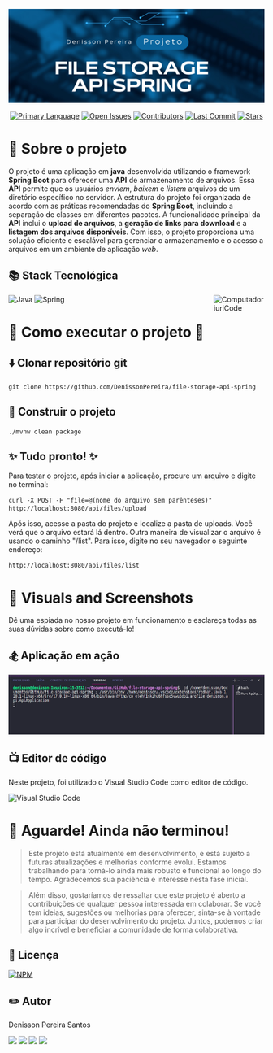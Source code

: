 ![Web 1](./public/images/post.png) 

<p align="center">
  <a href="https://github.com/DenissonPereira/file-storage-api-spring"><img src="https://img.shields.io/github/languages/top/DenissonPereira/file-storage-api-spring" alt="Primary Language"></a>
  <a href="https://github.com/DenissonPereira/file-storage-api-spring/issues"><img src="https://img.shields.io/github/issues-raw/DenissonPereira/file-storage-api-spring" alt="Open Issues"></a>
  <a href="https://github.com/DenissonPereira/file-storage-api-spring/graphs/contributors"><img src="https://img.shields.io/github/contributors/DenissonPereira/file-storage-api-spring" alt="Contributors"></a>
  <a href="https://github.com/DenissonPereira/file-storage-api-spring/commits/main"><img src="https://img.shields.io/github/last-commit/DenissonPereira/file-storage-api-spring" alt="Last Commit"></a>
  <a href="https://github.com/DenissonPereira/file-storage-api-spring/stargazers"><img src="https://img.shields.io/github/stars/DenissonPereira/file-storage-api-spring?style=social" alt="Stars"></a>
</p>





# 📑 Sobre o projeto 

O projeto é uma aplicação em **java** desenvolvida utilizando o framework **Spring Boot** para oferecer uma **API** de armazenamento de arquivos. Essa **API** permite que os usuários *enviem*, *baixem* e *listem* arquivos de um diretório específico no servidor. A estrutura do projeto foi organizada de acordo com as práticas recomendadas do **Spring Boot**, incluindo a separação de classes em diferentes pacotes. A funcionalidade principal da **API** inclui o **upload de arquivos**, a **geração de links para download** e a **listagem dos arquivos disponíveis**. Com isso, o projeto proporciona uma solução eficiente e escalável para gerenciar o armazenamento e o acesso a arquivos em um ambiente de aplicação *web*.


## 📚 Stack Tecnológica

<img src="./public/menina.gif" min-width="100px" max-width="100px" width="100px" align="right" alt="Computador iuriCode">

![Java](https://img.shields.io/badge/java-%23ED8B00.svg?style=for-the-badge&logo=openjdk&logoColor=white)
![Spring](https://img.shields.io/badge/spring-%236DB33F.svg?style=for-the-badge&logo=spring&logoColor=white)


# 🚀 Como executar o projeto 🚀

## ⬇️ Clonar repositório git

```
git clone https://github.com/DenissonPereira/file-storage-api-spring
```

## 👷 Construir o projeto

```
./mvnw clean package
```

## ✨ Tudo pronto! ✨

Para testar o projeto, após iniciar a aplicação, procure um arquivo e digite no terminal:

```
curl -X POST -F "file=@(nome do arquivo sem parênteses)" http://localhost:8080/api/files/upload
```

Após isso, acesse a pasta do projeto e localize a pasta de uploads. Você verá que o arquivo estará lá dentro. Outra maneira de visualizar o arquivo é usando o caminho "/list". Para isso, digite no seu navegador o seguinte endereço:

```
http://localhost:8080/api/files/list
```

# 📸 Visuals and Screenshots

Dê uma espiada no nosso projeto em funcionamento e esclareça todas as suas dúvidas sobre como executá-lo!

## 🏂 Aplicação em ação
![Web 1](./public/images//upload.gif) 

## 📺 Editor de código

Neste projeto, foi utilizado o Visual Studio Code como editor de código.

![Visual Studio Code](https://img.shields.io/badge/Visual%20Studio%20Code-0078d7.svg?style=for-the-badge&logo=visual-studio-code&logoColor=white)


# 🚨 Aguarde! Ainda não terminou!

>Este projeto está atualmente em desenvolvimento, e está sujeito a futuras atualizações e melhorias conforme evolui. Estamos trabalhando para torná-lo ainda mais robusto e funcional ao longo do tempo. Agradecemos sua paciência e interesse nesta fase inicial.

>Além disso, gostaríamos de ressaltar que este projeto é aberto a contribuições de qualquer pessoa interessada em colaborar. Se você tem ideias, sugestões ou melhorias para oferecer, sinta-se à vontade para participar do desenvolvimento do projeto. Juntos, podemos criar algo incrível e beneficiar a comunidade de forma colaborativa.

## 📜 Licença

[![NPM](https://img.shields.io/npm/l/react)](https://github.com/DenissonPereira/file-storage-api-spring/blob/main/LICENSE) 

## ✏️ Autor 

Denisson Pereira Santos

<div> 
<a href="https://www.linkedin.com/in/denisson-pereira" target="_blank"><img src="https://img.shields.io/badge/-LinkedIn-%230077B5?style=for-the-badge&logo=linkedin&logoColor=white"  target="_blank"></a> 
<a href="https://denissonpereira.com" target="_blank"><img src="https://img.shields.io/badge/Meu%20Site-%2333cc33?style=for-the-badge&logo=fontawesome&logoColor=white&logoWidth=15&labelColor=black"  target="_blank"></a> 
<a href="https://github.com/DenissonPereira" target="_blank"><img src="https://img.shields.io/badge/GitHub-%23181717?style=for-the-badge&logo=github&logoColor=white&logoWidth=15&labelColor=black"  target="_blank"></a> 
<a href="https://www.instagram.com/denisson_pereira1?igshid=OGQ5ZDc2ODk2ZA%3D%3D&utm_source=qr" target="_blank"><img src="https://img.shields.io/badge/-Instagram-%23E4405F?style=for-the-badge&logo=instagram&logoColor=white"></a>
</div>&nbsp;&nbsp;